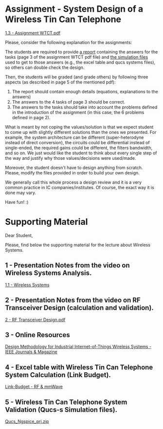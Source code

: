 # Assignment - System Design of a Wireless Tin Can Telephone

[1.3 - Assignment WTCT.pdf](docs/1.3%20-%20Assignment%20WTCT.pdf)

Please, consider the following explanation for the assignments:

The students are required to provide <ins>a report</ins> containing the answers for the tasks (page 3 of the assignment WTCT pdf file) and <ins>the simulation files</ins> used to get to those answers (e.g., the excel table and qucs systems files), so others can double check the design.

Then, the students will be graded (and grade others) by following three aspects (as described in page 5 of the mentioned pdf):

1. The report should contain enough details (equations, explanations to the answers)
1. The answers to the 4 tasks of page 3 should be correct.
1. The answers to the tasks should take into account the problems defined in the introduction of the assignment (in this case, the 6 problems defined in page 2).

What is meant by not coping the values/solution is that we expect student to come up with slightly different solutions than the ones we presented. For example, the system architecture can be different (super-heterodyne instead of direct conversion), the circuits could be differential instead of single-ended, the required gains could be different, the filters bandwidth, and so on. We just would like the student to think about every single step of the way and justify why those values/decisions were used/made. 

Moreover, the student doesn't have to design anything from scratch. Please, modify the files provided in order to build your own design. 

We generally call this whole process a design review and it is a very common practice in IC companies/institutes. Of course, the exact way it is done may vary.

Have fun! :)

# Supporting Material

Dear Student,

Please, find below the supporting material for the lecture about Wireless Systems.

## 1 - Presentation Notes from the video on Wireless Systems Analysis.

[1.1 - Wireless Systems](docs/1.1%20-%20Wireless%20Systems)

## 2 - Presentation Notes from the video on RF Transceiver Design (calculation and validation).

[2 - RF Transceiver Design.pdf](docs/2%20-%20RF%20Transceiver%20Design.pdf)

## 3 - Online Resources

[Design Methodology for Industrial Internet-of-Things Wireless Systems - IEEE Journals & Magazine](https://ieeexplore.ieee.org/abstract/document/9233458)

## 4 - Excel table with Wireless Tin Can Telephone System Calculation (Link Budget).

[Link-Budget - RF & mmWave](docs/Link-Budget---RF-mmWave.xlsx)

## 5 - Wireless Tin Can Telephone System Validation (Qucs-s Simulation files).

[Qucs_Ngspice_prj.zip](docs/Qucs_Ngspice_prj.zip)
